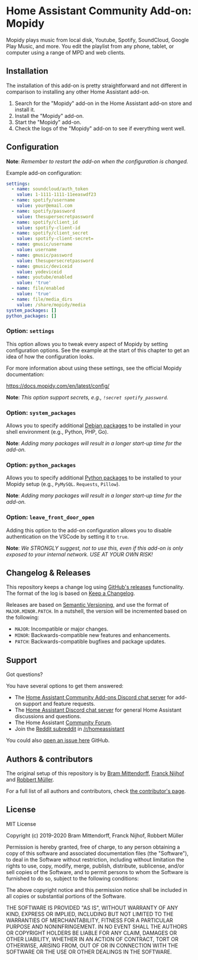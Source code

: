 # Home Assistant Community Add-on: Mopidy

Mopidy plays music from local disk, Youtube, Spotify, SoundCloud, Google Play Music,
and more. You edit the playlist from any phone, tablet, or computer using a
range of MPD and web clients.

## Installation

The installation of this add-on is pretty straightforward and not different in
comparison to installing any other Home Assistant add-on.

1. Search for the "Mopidy" add-on in the Home Assistant add-on store
   and install it.
1. Install the "Mopidy" add-on.
1. Start the "Mopidy" add-on.
1. Check the logs of the "Mopidy" add-on to see if everything went well.

## Configuration

**Note**: _Remember to restart the add-on when the configuration is changed._

Example add-on configuration:

```yaml
settings:
  - name: soundcloud/auth_token
    value: 1-1111-1111-11eeaswdf23
  - name: spotify/username
    value: your@email.com
  - name: spotify/password
    value: thesupersecretpassword
  - name: spotify/client_id
    value: spotify-client-id
  - name: spotify/client_secret
    value: spotify-client-secret=
  - name: gmusic/username
    value: username
  - name: gmusic/password
    value: thesupersecretpassword
  - name: gmusic/deviceid
    value: yodeviceid
  - name: youtube/enabled
    value: 'true'
  - name: file/enabled
    value: 'true'
  - name: file/media_dirs
    value: /share/mopidy/media
system_packages: []
python_packages: []
```

### Option: `settings`

This option allows you to tweak every aspect of Mopidy by setting
configuration options. See the example at the start of this chapter
to get an idea of how the configuration looks.

For more information about using these settings, see the official Mopidy
documentation:

<https://docs.mopidy.com/en/latest/config/>

**Note**: _This option support secrets, e.g., `!secret spotify_password`._

### Option: `system_packages`

Allows you to specify additional [Debian packages][debian-packages] to be
installed in your shell environment (e.g., Python, PHP, Go).

**Note**: _Adding many packages will result in a longer start-up
time for the add-on._

### Option: `python_packages`

Allows you to specify additional [Python packages][python-packages] to be
installed to your Mopidy setup (e.g., `PyMySQL`. `Requests`, `Pillow`).

**Note**: _Adding many packages will result in a longer start-up time
for the add-on._

### Option: `leave_front_door_open`

Adding this option to the add-on configuration allows you to disable
authentication on the VSCode by setting it to `true`.

**Note**: _We STRONGLY suggest, not to use this, even if this add-on is
only exposed to your internal network. USE AT YOUR OWN RISK!_

## Changelog & Releases

This repository keeps a change log using [GitHub's releases][releases]
functionality. The format of the log is based on
[Keep a Changelog][keepchangelog].

Releases are based on [Semantic Versioning][semver], and use the format
of ``MAJOR.MINOR.PATCH``. In a nutshell, the version will be incremented
based on the following:

- ``MAJOR``: Incompatible or major changes.
- ``MINOR``: Backwards-compatible new features and enhancements.
- ``PATCH``: Backwards-compatible bugfixes and package updates.

## Support

Got questions?

You have several options to get them answered:

- The [Home Assistant Community Add-ons Discord chat server][discord] for add-on
  support and feature requests.
- The [Home Assistant Discord chat server][discord-ha] for general Home
  Assistant discussions and questions.
- The Home Assistant [Community Forum][forum].
- Join the [Reddit subreddit][reddit] in [/r/homeassistant][reddit]

You could also [open an issue here][issue] GitHub.

## Authors & contributors

The original setup of this repository is by [Bram Mittendorff][brammittendorff],
[Franck Nijhof][frenck] and [Robbert Müller][mjrider].

For a full list of all authors and contributors,
check [the contributor's page][contributors].

## License

MIT License

Copyright (c) 2019-2020 Bram Mittendorff, Franck Nijhof, Robbert Müller

Permission is hereby granted, free of charge, to any person obtaining a copy
of this software and associated documentation files (the "Software"), to deal
in the Software without restriction, including without limitation the rights
to use, copy, modify, merge, publish, distribute, sublicense, and/or sell
copies of the Software, and to permit persons to whom the Software is
furnished to do so, subject to the following conditions:

The above copyright notice and this permission notice shall be included in all
copies or substantial portions of the Software.

THE SOFTWARE IS PROVIDED "AS IS", WITHOUT WARRANTY OF ANY KIND, EXPRESS OR
IMPLIED, INCLUDING BUT NOT LIMITED TO THE WARRANTIES OF MERCHANTABILITY,
FITNESS FOR A PARTICULAR PURPOSE AND NONINFRINGEMENT. IN NO EVENT SHALL THE
AUTHORS OR COPYRIGHT HOLDERS BE LIABLE FOR ANY CLAIM, DAMAGES OR OTHER
LIABILITY, WHETHER IN AN ACTION OF CONTRACT, TORT OR OTHERWISE, ARISING FROM,
OUT OF OR IN CONNECTION WITH THE SOFTWARE OR THE USE OR OTHER DEALINGS IN THE
SOFTWARE.

[brammittendorff]: https://github.com/brammittendorff
[contributors]: https://github.com/hassio-addons/addon-mopidy/graphs/contributors
[debian-packages]: https://packages.debian.org
[discord-ha]: https://discord.gg/c5DvZ4e
[discord]: https://discord.me/hassioaddons
[forum]: https://community.home-assistant.io/?u=frenck
[frenck]: https://github.com/frenck
[issue]: https://github.com/hassio-addons/addon-mopidy/issues
[keepchangelog]: http://keepachangelog.com/en/1.0.0/
[mjrider]: https://github.com/mjrider
[python-packages]: https://pypi.org
[reddit]: https://reddit.com/r/homeassistant
[releases]: https://github.com/hassio-addons/addon-mopidy/releases
[semver]: http://semver.org/spec/v2.0.0
